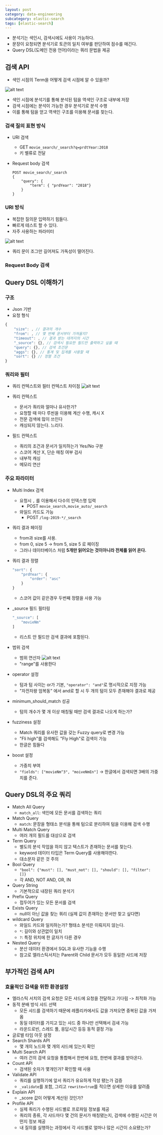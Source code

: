 ```yaml
---
layout: post
category: data-engineering
subcategory: elastic-search
tags: [elastic-search]
---
```


- 분석기는 색인시, 검색시에도 사용이 가능하다.
- 문장이 요청되면 분석기로 토큰의 일치 여부를 판단하여 점수를 매긴다.
- Query DSL(도메인 전용 언어)이라는 쿼리 문법을 제공

## 검색 API
- 색인 시점의 Term을 어떻게 검색 시점에 알 수 있을까?

![alt text](/assets/images/data-engineering/elastic-search/image/4/image.png)

- 색인 시점에 분석기를 통해 분석된 텀을 역색인 구조로 내부에 저장
- 검색 시점에는 분석이 가능한 경우 분석기로 분석 수행
- 이를 통해 텀을 얻고 역색인 구조를 이용해 문서를 찾는다.

### 검색 질의 표현 방식
- URI 검색
    - GET `movie_search/_search?q=prdtYear:2018`
    - 키 벨류로 전달
- Request body 검색

    ```
    POST movie_search/_search
    {
        "query": {
            "term": { "prdYear": "2018"}
        }
    }
    ```

### URI 방식
- 복잡한 질의문 입력하기 힘들다.
- 빠르게 테스트 할 수 있다.
- 자주 사용하는 파라미터

![alt text](/assets/images/data-engineering/elastic-search/image/4/image-1.png)

- 쿼리 문이 조그만 길어져도 가독성이 떨어진다.
### Request Body 검색
## Query DSL 이해하기
### 구조
- Json 기반
- 요청 형식

```javascript
{
    "size": , // 결과의 개수
    "from": , // 몇 번째 문서부터 가져올지?
    "timeout": , // 결과 받는 데까지의 시간
    "_source": {}, // 검색시 필요한 필드만 출력하고 싶을 때
    "query": {}, // 검색 조건문
    "aggs": {}, // 통계 및 집계를 사용할 때
    "sort": {} // 정렬 조건
}
```

### 쿼리와 필터
- 쿼리 컨텍스트와 필터 컨텍스트 차이점
![alt text](/assets/images/data-engineering/elastic-search/image/4/image-2.png)
- 쿼리 컨텍스트
    - 문서가 쿼리와 얼마나 유사한가?
    - 요청할 때 마다 루씬을 이용해 계산 수행, 캐시 X
    - 전문 검색에 많이 쓰인다
    - 캐싱되지 않는다. 느리다.

- 필드 컨텍스트
    - 쿼리의 조건과 문서가 일치하는가 Yes/No 구분
    - 스코어 계산 X, 단순 매칭 여부 검사
    - 내부적 캐싱
    - 메모리 연산

### 주요 파라미터
- Multi Index 검색
    - 요청시 `,` 를 이용해서 다수의 인덱스명 입력
        - POST `movie_search,movie_auto/_search`
    - 와일드 카드도 가능
        - POST `/log-2019-*/_search`
- 쿼리 결과 페이징
    - from과 size를 사용.
    - from 0, size 5 -> from 5, size 5 로 페이징
    - 그러나 데이터베이스 처럼 **5개만 읽어오는 것이아니라 전체를 읽어 온다.**
- 쿼리 결과 정렬

    ```javascript
    "sort": {
        "prdYear": {
            "order": "asc"
        }
    }
    ```

    - 스코어 값이 같은경우 두번째 정렬을 사용 가능
- _source 필드 필터링

    ```javascript
    "_source": [
        "movieNm"
    ]
    ```

    - 리스트 안 필드만 검색 결과에 포함된다.
- 범위 검색
    - 범위 연산자
    ![alt text](/assets/images/data-engineering/elastic-search/image/4/image-3.png)
    - "range"를 사용한다
- operator 설정
    - 텀과 텀 사이는 or가 기본, `"operator": "and"`로 명시적으로 지정 가능
    - "자전차왕 엄복동" 에서 and로 할 시 두 개의 텀이 모두 존재해야 결과로 제공
- minimum_should_match 성공
    - 텀의 개수가 몇 개 이상 매칭될 때만 검색 결과로 나오게 하는가?
- fuzziness 설정
    - Match 쿼리를 유사한 값을 갖는 Fuzzy query로 변경 가능
    - "Fli high"를 검색해도 "Fly High"로 검색이 가능
    - 한글은 힘들다
- boost 설정
    - 가중치 부여
    - `"fields": ["movieNm^3", "moiveNmEn"]` -> 한글에서 검색되면 3배의 가중치를 준다.

## Query DSL의 주요 쿼리
- Match All Query
    - `match_all`: 색인에 모든 문서를 검색하는 쿼리
- Match Query
    - `match`: 문장을 형태소 분석을 통해 텀으로 분리하여 텀을 이용해 검색 수행
- Multi Match Query
    - 여러 개의 필드를 대상으로 검색
- Term Query
    - 별도의 분석 작업을 하지 않고 텍스트가 존재하는 문서를 찾는다.
    - keyword 데이터 타입은 Term Query를 사용해야한다.
    - 대소문자 같은 것 주의
- Bool Query
    - `"bool": {"must": [], "must_not": [], "should": [], "filter": []}`
    - 각 AND, NOT AND, OR, IN
- Query String
    - 기본적으로 내장된 쿼리 분석기
- Prefix Query
    - 접두어가 있는 모든 문서를 검색
- Exists Query
    - null이 아닌 값을 찾는 쿼리 (실제 값이 존재하는 문서만 찾고 싶다면)
- wildcard Query
    - 와일드 카드와 일치하는가? 형태소 분석은 이뤄지지 않는다.
    - `*`: 길이와 상관없이 일치
    - `?`: 특정 위치에 한 글자가 다른 경우
- Nested Query
    - 분산 데이터 환경에서 SQL과 유사한 기능을 수행
    - 참고로 엘라스틱서치는 Parent와 Child 문서가 모두 동일한 샤드에 저장
    
## 부가적인 검색 API

### 효율적인 검색을 위한 환경설정

- 엘라스틱 서치의 검색 요청은 모든 샤드에 요청을 전달하고 기다림 -> 최적화 가능
- 동적 분배 방식 샤드 선택
    - 모든 샤드를 검색하기 때문에 레플리카에서도 값을 가져오면 중복된 값을 가져옴
    - 동일 데이터를 가지고 있는 샤드 중 하나만 선택해서 검새 가능
    - 라운드로빈, 스레드 풀, 응답시간 등등 동적 결정 가능
- 글로벌 타임 아웃 설정
- Search Shards API
    - 몇 개의 노드와 몇 개의 샤드에 있는지 확인
- Multi Search API
    - 여러 건의 검색 요청을 통합해서 한번에 요청, 한번에 결과를 받아온다.
- Count API
    - 검색된 숫자가 몇개인가? 확인할 때 사용
- Validate API
    - 쿼리를 실행하기에 앞서 쿼리가 유요하게 작성 됐는가 검증
    - `_validate`를 포함, 그리고 `rewrite=true`를 적으면 상세한 이유를 알려줌
- Explain API
    - _score 값이 어떻게 계산된 것인가?
- Profile API
    - 실제 쿼리가 수행된 샤드별로 프로파일 정보를 제공
    - 쿼리의 종류, 각 샤드마다 몇 건의 문서가 매칭됐는지, 검색에 수행된 시간은 어떤지 정보 제공
    - 내 질의를 실행하는 과정에서 각 샤드별로 얼마나 많은 시간이 소요됐는가?